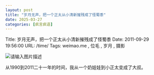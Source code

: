 ```yaml
---
layout: post
title: "岁月无声，把一个正太从小清新摧残成了怪蜀黍"
date: 2025-03-27
categories: [疯言疯语]
---
```


Title: 岁月无声，把一个正太从小清新摧残成了怪蜀黍
Date: 2011-09-29 19:56:00
URL: /time/
Tags: weimao.me , 位毛 , 岁月 , 摄影

![请输入图片描述](http://img.weimao.me/2019-05-21-033223.png)

从1990到2011二十一年的时间，我从一个奶娃娃到小正太变成了大叔。